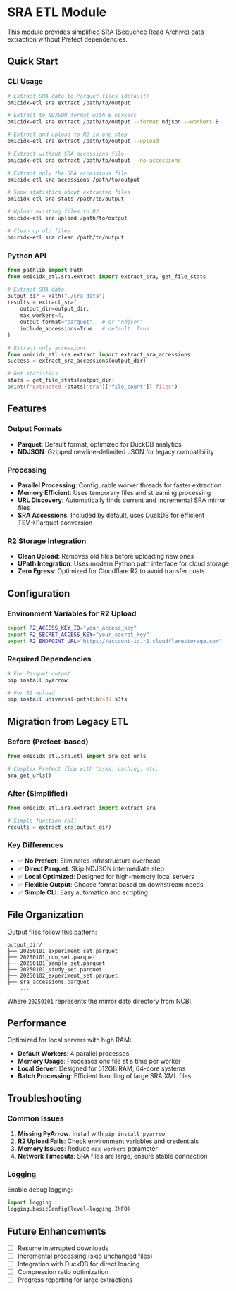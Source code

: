 # SRA ETL Module

This module provides simplified SRA (Sequence Read Archive) data extraction without Prefect dependencies.

## Quick Start

### CLI Usage

```bash
# Extract SRA data to Parquet files (default)
omicidx-etl sra extract /path/to/output

# Extract to NDJSON format with 8 workers
omicidx-etl sra extract /path/to/output --format ndjson --workers 8

# Extract and upload to R2 in one step
omicidx-etl sra extract /path/to/output --upload

# Extract without SRA accessions file
omicidx-etl sra extract /path/to/output --no-accessions

# Extract only the SRA accessions file
omicidx-etl sra accessions /path/to/output

# Show statistics about extracted files
omicidx-etl sra stats /path/to/output

# Upload existing files to R2
omicidx-etl sra upload /path/to/output

# Clean up old files
omicidx-etl sra clean /path/to/output
```

### Python API

```python
from pathlib import Path
from omicidx_etl.sra.extract import extract_sra, get_file_stats

# Extract SRA data
output_dir = Path("./sra_data")
results = extract_sra(
    output_dir=output_dir,
    max_workers=4,
    output_format="parquet",  # or "ndjson"
    include_accessions=True   # default: True
)

# Extract only accessions
from omicidx_etl.sra.extract import extract_sra_accessions
success = extract_sra_accessions(output_dir)

# Get statistics
stats = get_file_stats(output_dir)
print(f"Extracted {stats['sra']['file_count']} files")
```

## Features

### Output Formats
- **Parquet**: Default format, optimized for DuckDB analytics
- **NDJSON**: Gzipped newline-delimited JSON for legacy compatibility

### Processing
- **Parallel Processing**: Configurable worker threads for faster extraction
- **Memory Efficient**: Uses temporary files and streaming processing
- **URL Discovery**: Automatically finds current and incremental SRA mirror files
- **SRA Accessions**: Included by default, uses DuckDB for efficient TSV→Parquet conversion

### R2 Storage Integration
- **Clean Upload**: Removes old files before uploading new ones
- **UPath Integration**: Uses modern Python path interface for cloud storage
- **Zero Egress**: Optimized for Cloudflare R2 to avoid transfer costs

## Configuration

### Environment Variables for R2 Upload

```bash
export R2_ACCESS_KEY_ID="your_access_key"
export R2_SECRET_ACCESS_KEY="your_secret_key"  
export R2_ENDPOINT_URL="https://account-id.r2.cloudflarestorage.com"
```

### Required Dependencies

```bash
# For Parquet output
pip install pyarrow

# For R2 upload
pip install universal-pathlib[s3] s3fs
```

## Migration from Legacy ETL

### Before (Prefect-based)
```python
from omicidx_etl.sra.etl import sra_get_urls

# Complex Prefect flow with tasks, caching, etc.
sra_get_urls()
```

### After (Simplified)
```python
from omicidx_etl.sra.extract import extract_sra

# Simple function call
results = extract_sra(output_dir)
```

### Key Differences
- ✅ **No Prefect**: Eliminates infrastructure overhead
- ✅ **Direct Parquet**: Skip NDJSON intermediate step
- ✅ **Local Optimized**: Designed for high-memory local servers
- ✅ **Flexible Output**: Choose format based on downstream needs
- ✅ **Simple CLI**: Easy automation and scripting

## File Organization

Output files follow this pattern:
```
output_dir/
├── 20250101_experiment_set.parquet
├── 20250101_run_set.parquet
├── 20250101_sample_set.parquet
├── 20250101_study_set.parquet
├── 20250102_experiment_set.parquet
├── sra_accessions.parquet
    ...
```

Where `20250101` represents the mirror date directory from NCBI.

## Performance

Optimized for local servers with high RAM:
- **Default Workers**: 4 parallel processes
- **Memory Usage**: Processes one file at a time per worker
- **Local Server**: Designed for 512GB RAM, 64-core systems
- **Batch Processing**: Efficient handling of large SRA XML files

## Troubleshooting

### Common Issues

1. **Missing PyArrow**: Install with `pip install pyarrow`
2. **R2 Upload Fails**: Check environment variables and credentials
3. **Memory Issues**: Reduce `max_workers` parameter
4. **Network Timeouts**: SRA files are large, ensure stable connection

### Logging

Enable debug logging:
```python
import logging
logging.basicConfig(level=logging.INFO)
```

## Future Enhancements

- [ ] Resume interrupted downloads
- [ ] Incremental processing (skip unchanged files)
- [ ] Integration with DuckDB for direct loading
- [ ] Compression ratio optimization
- [ ] Progress reporting for large extractions
